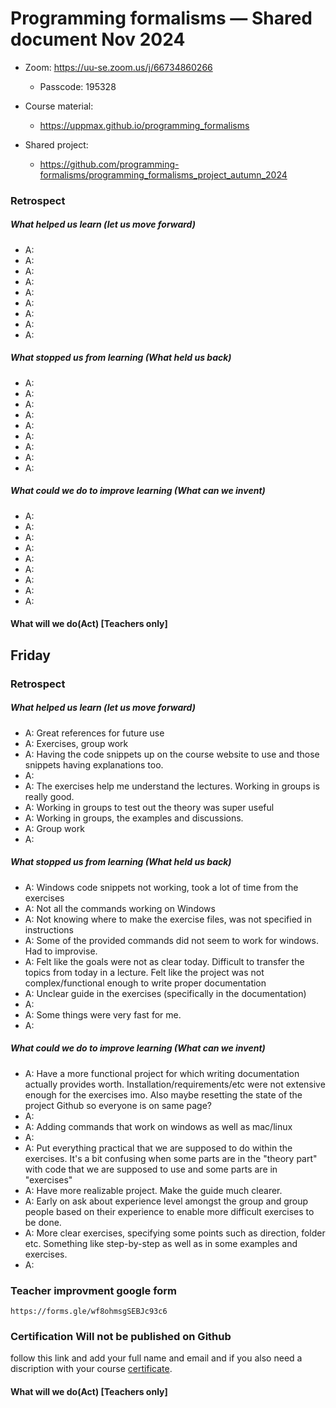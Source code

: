 # Programming formalisms — Shared document Nov 2024

- Zoom:  <https://uu-se.zoom.us/j/66734860266>
    - Passcode: 195328

- Course material:
    - <https://uppmax.github.io/programming_formalisms>
- Shared project:
    - <https://github.com/programming-formalisms/programming_formalisms_project_autumn_2024>

### Retrospect

##### What helped us learn (let us move forward)

- A:
- A:
- A:
- A:
- A:
- A:
- A:
- A:
- A:

##### What stopped us from learning (What held us back)

- A:
- A:
- A:
- A:
- A:
- A:
- A:
- A:
- A:


##### What could we do to improve learning (What can we invent)

- A:
- A:
- A:
- A:
- A:
- A:
- A:
- A:
- A:

#### What will we do(Act) [Teachers only]

## Friday

### Retrospect

##### What helped us learn (let us move forward)

- A: Great references for future use
- A: Exercises, group work
- A: Having the code snippets up on the course website to use and those snippets having explanations too.
- A:
- A: The exercises help me understand the lectures. Working in groups is really good.
- A: Working in groups to test out the theory was super useful
- A: Working in groups, the examples and discussions.
- A: Group work
- A:

##### What stopped us from learning (What held us back)

- A: Windows code snippets not working, took a lot of time from the exercises
- A: Not all the commands working on Windows
- A: Not knowing where to make the exercise files, was not specified in instructions
- A: Some of the  provided commands did not seem to work for windows. Had to improvise.
- A: Felt like the goals were not as clear today. Difficult to transfer the topics from today in a lecture. Felt like the project was not complex/functional enough to write proper documentation
- A: Unclear guide in the exercises (specifically in the documentation)
- A:
- A: Some things were very fast for me.
- A:


##### What could we do to improve learning (What can we invent)

- A: Have a more functional project for which writing documentation actually provides worth. Installation/requirements/etc were not extensive enough for the exercises imo. Also maybe resetting the state of the project Github so everyone is on same page?
- A:
- A: Adding commands that work on windows as well as mac/linux
- A:
- A: Put everything practical that we are supposed to do within the exercises. It's a bit confusing when some parts are in the "theory part" with code that we are supposed to use and some parts are in "exercises"
- A: Have more realizable project. Make the guide much clearer.
- A: Early on ask about experience level amongst the group and group people based on their experience to enable more difficult exercises to be done.
- A: More clear exercises, specifying some points such as direction, folder etc. Something like step-by-step as well as in some examples and exercises.
- A:

### Teacher improvment google form

    https://forms.gle/wf8ohmsgSEBJc93c6

### Certification **Will not be published on Github**

follow this link and add your full name and email and if you also need a discription with your course [certificate](https://docs.google.com/document/d/1eTueJR4Zn2FNnzz1zypD7Z6QG9ayHIrZldCyaoaS8sA/edit?usp=sharing).

#### What will we do(Act) [Teachers only]
